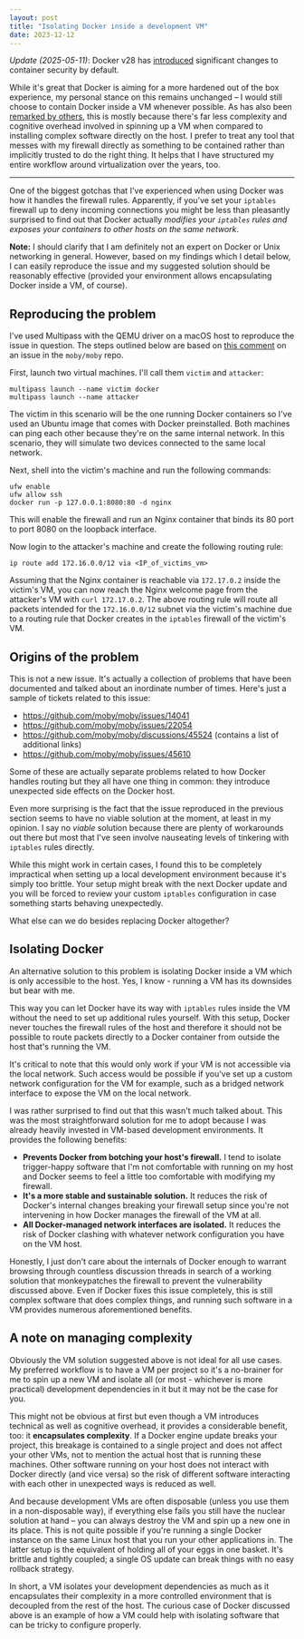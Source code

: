 ```yaml
---
layout: post
title: "Isolating Docker inside a development VM"
date: 2023-12-12
---
```


_Update (2025-05-11)_: Docker v28 has [introduced](https://www.docker.com/blog/docker-engine-28-hardening-container-networking-by-default/) significant changes to container security by default.

While it's great that Docker is aiming for a more hardened out of the box experience, my personal stance on this remains unchanged – I would still choose to contain Docker inside a VM whenever possible. As has also been [remarked by others](https://github.com/moby/moby/issues/22054#issuecomment-2854488866), this is mostly because there's far less complexity and cognitive overhead involved in spinning up a VM when compared to installing complex software directly on the host. I prefer to treat any tool that messes with my firewall directly as something to be contained rather than implicitly trusted to do the right thing. It helps that I have structured my entire workflow around virtualization over the years, too.

---

One of the biggest gotchas that I've experienced when using Docker was how it handles the firewall rules. Apparently, if you’ve set your `iptables` firewall up to deny incoming connections you might be less than pleasantly surprised to find out that Docker actually _modifies your `iptables` rules and exposes your containers to other hosts on the same network_.

**Note:** I should clarify that I am definitely not an expert on Docker or Unix networking in general. However, based on my findings which I detail below, I can easily reproduce the issue and my suggested solution should be reasonably effective (provided your environment allows encapsulating Docker inside a VM, of course).

## Reproducing the problem

I've used Multipass with the QEMU driver on a macOS host to reproduce the issue in question. The steps outlined below are based on [this comment](https://github.com/moby/moby/issues/22054#issuecomment-962202433) on an issue in the `moby/moby` repo.

First, launch two virtual machines. I'll call them `victim` and `attacker`:

```
multipass launch --name victim docker
multipass launch --name attacker
```

The victim in this scenario will be the one running Docker containers so I've used an Ubuntu image that comes with Docker preinstalled. Both machines can ping each other because they're on the same internal network. In this scenario, they will simulate two devices connected to the same local network.

Next, shell into the victim's machine and run the following commands:

```
ufw enable
ufw allow ssh
docker run -p 127.0.0.1:8080:80 -d nginx
```

This will enable the firewall and run an Nginx container that binds its 80 port to port 8080 on the loopback interface.

Now login to the attacker's machine and create the following routing rule:

```
ip route add 172.16.0.0/12 via <IP_of_victims_vm>
```

Assuming that the Nginx container is reachable via `172.17.0.2` inside the victim's VM, you can now reach the Nginx welcome page from the attacker's VM with `curl 172.17.0.2`. The above routing rule will route all packets intended for the `172.16.0.0/12` subnet via the victim's machine due to a routing rule that Docker creates in the `iptables` firewall of the victim's VM.

## Origins of the problem

This is not a new issue. It's actually a collection of problems that have been documented and talked about an inordinate number of times. Here's just a sample of tickets related to this issue:

- <https://github.com/moby/moby/issues/14041>
- <https://github.com/moby/moby/issues/22054>
- <https://github.com/moby/moby/discussions/45524> (contains a list of additional links)
- <https://github.com/moby/moby/issues/45610>

Some of these are actually separate problems related to how Docker handles routing but they all have one thing in common: they introduce unexpected side effects on the Docker host.

Even more surprising is the fact that the issue reproduced in the previous section seems to have no viable solution at the moment, at least in my opinion. I say no _viable_ solution because there are plenty of workarounds out there but most that I've seen involve nauseating levels of tinkering with `iptables` rules directly.

While this might work in certain cases, I found this to be completely impractical when setting up a local development environment because it's simply too brittle. Your setup might break with the next Docker update and you will be forced to review your custom `iptables` configuration in case something starts behaving unexpectedly.

What else can we do besides replacing Docker altogether?

## Isolating Docker

An alternative solution to this problem is isolating Docker inside a VM which is only accessible to the host. Yes, I know - running a VM has its downsides but bear with me.

This way you can let Docker have its way with `iptables` rules inside the VM without the need to set up additional rules yourself. With this setup, Docker never touches the firewall rules of the host and therefore it should not be possible to route packets directly to a Docker container from outside the host that's running the VM.

It's critical to note that this would only work if your VM is not accessible via the local network. Such access would be possible if you've set up a custom network configuration for the VM for example, such as a bridged network interface to expose the VM on the local network.

I was rather surprised to find out that this wasn't much talked about. This was the most straightforward solution for me to adopt because I was already heavily invested in VM-based development environments. It provides the following benefits:

- **Prevents Docker from botching your host's firewall.** I tend to isolate trigger-happy software that I'm not comfortable with running on my host and Docker seems to feel a little too comfortable with modifying my firewall.
- **It's a more stable and sustainable solution.** It reduces the risk of Docker's internal changes breaking your firewall setup since you're not intervening in how Docker manages the firewall of the VM at all.
- **All Docker-managed network interfaces are isolated.** It reduces the risk of Docker clashing with whatever network configuration you have on the VM host.

Honestly, I just don't care about the internals of Docker enough to warrant browsing through countless discussion threads in search of a working solution that monkeypatches the firewall to prevent the vulnerability discussed above. Even if Docker fixes this issue completely, this is still complex software that does complex things, and running such software in a VM provides numerous aforementioned benefits.

## A note on managing complexity

Obviously the VM solution suggested above is not ideal for all use cases. My preferred workflow is to have a VM per project so it's a no-brainer for me to spin up a new VM and isolate all (or most - whichever is more practical) development dependencies in it but it may not be the case for you.

This might not be obvious at first but even though a VM introduces technical as well as cognitive overhead, it provides a considerable benefit, too: it **encapsulates complexity**. If a Docker engine update breaks your project, this breakage is contained to a single project and does not affect your other VMs, not to mention the actual host that is running these machines. Other software running on your host does not interact with Docker directly (and vice versa) so the risk of different software interacting with each other in unexpected ways is reduced as well.

And because development VMs are often disposable (unless you use them in a non-disposable way), if everything else fails you still have the nuclear solution at hand – you can always destroy the VM and spin up a new one in its place. This is not quite possible if you're running a single Docker instance on the same Linux host that you run your other applications in. The latter setup is the equivalent of holding all of your eggs in one basket. It's brittle and tightly coupled; a single OS update can break things with no easy rollback strategy.

In short, a VM isolates your development dependencies as much as it encapsulates their complexity in a more controlled environment that is decoupled from the rest of the host. The curious case of Docker discussed above is an example of how a VM could help with isolating software that can be tricky to configure properly.
